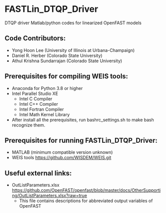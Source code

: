 # FASTLin_DTQP_Driver

DTQP driver Matlab/python codes for linearized OpenFAST models

## Code Contributors:
* Yong Hoon Lee (University of Illinois at Urbana-Champaign)
* Daniel R. Herber (Colorado State University)
* Athul Krishna Sundarrajan (Colorado State University)

## Prerequisites for compiling WEIS tools:
* Anaconda for Python 3.8 or higher
* Intel Parallel Studio XE
  - Intel C Compiler
  - Intel C++ Compiler
  - Intel Fortran Compiler
  - Intel Math Kernel Library
* After install all the prerequisites, run bashrc_settings.sh to make bash recognize them.

## Prerequisites for running FASTLin_DTQP_Driver:
* MATLAB (minimum compatible version unknown)
* WEIS tools https://github.com/WISDEM/WEIS.git

## Useful external links:
* OutListParameters.xlsx https://github.com/OpenFAST/openfast/blob/master/docs/OtherSupporting/OutListParameters.xlsx?raw=true
  - This file contains descriptions for abbreviated output variables of OpenFAST
